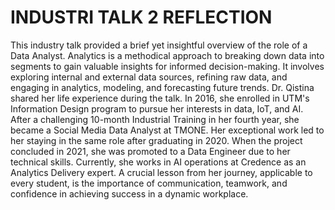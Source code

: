
# INDUSTRI TALK 2 REFLECTION

This industry talk provided a brief yet insightful overview of the role of a Data Analyst. Analytics is a methodical approach to breaking down data into segments to gain valuable insights for informed decision-making. It involves exploring internal and external data sources, refining raw data, and engaging in analytics, modeling, and forecasting future trends. Dr. Qistina shared her life experience during the talk. In 2016, she enrolled in UTM's Information Design program to pursue her interests in data, IoT, and AI. After a challenging 10-month Industrial Training in her fourth year, she became a Social Media Data Analyst at TMONE. Her exceptional work led to her staying in the same role after graduating in 2020. When the project concluded in 2021, she was promoted to a Data Engineer due to her technical skills. Currently, she works in AI operations at Credence as an Analytics Delivery expert. A crucial lesson from her journey, applicable to every student, is the importance of communication, teamwork, and confidence in achieving success in a dynamic workplace.
